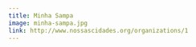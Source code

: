 ```yaml
---
title: Minha Sampa
image: minha-sampa.jpg
link: http://www.nossascidades.org/organizations/1
---
```

